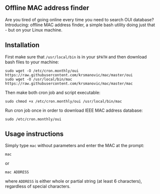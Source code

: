 ## Offline MAC address finder

Are you tired of going online every time you need to search OUI database? Introducing: offline MAC address finder, a simple bash utility doing just that - but on your Linux machine.

## Installation

First make sure that `/usr/local/bin` is in your `$PATH` and then download bash files to your machine:
```
sudo wget -O /etc/cron.monthly/oui https://raw.githubusercontent.com/krsmanovic/mac/master/oui
sudo wget -O /usr/local/bin/mac https://raw.githubusercontent.com/krsmanovic/mac/master/mac
```
Then make both cron job and script executable:
```
sudo chmod +x /etc/cron.monthly/oui /usr/local/bin/mac
```
Run cron job once in order to download IEEE MAC address database:
```
sudo /etc/cron.monthly/oui
```

## Usage instructions

Simply type `mac` without parameters and enter the MAC at the prompt:
```
mac
```
or
```
mac ADDRESS
```
where `ADDRESS` is either whole or partial string (at least 6 characters), regardless of special characters.
